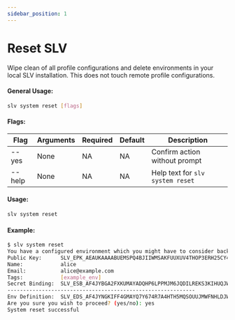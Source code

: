 ```yaml
---
sidebar_position: 1
---
```


# Reset SLV 
Wipe clean of all profile configurations and delete environments in your local SLV installation. This does not touch remote profile configurations.

#### General Usage:
```bash
slv system reset [flags]
```

#### Flags:
| Flag | Arguments | Required | Default | Description |
| -- | -- | -- | -- | -- |
| --yes | None | NA | NA | Confirm action without prompt |
| --help | None | NA | NA | Help text for `slv system reset` |

#### Usage:
```bash
slv system reset
```

#### Example:
```bash
$ slv system reset
You have a configured environment which you might have to consider backing up:
Public Key:      SLV_EPK_AEAUKAAAABUEMSPQ4BJIIWMSAKFUUXUV4THOP3ERH25CY4HR54W25HUJQR6XK
Name:            alice
Email:           alice@example.com
Tags:            [example_env]
Secret Binding:  SLV_ESB_AF4JYBGA2FXKUMAYADQHP6LPPMJM6JQDILREKS3KIHUQJWRZZKO5FQKCM4FHIRGR7DXPWHRQIACMHSNZVOOTJ7EDBGRAOODHEABHYIYY5O4Q23WD7TOZWSKIF66XVPZPLNXNTHJVNLVG3DH4N3237LZ7QMOJLGKSHHS6F7JQKOWCW3QLCYXLDYBBZFJ5ZRGVCEXXZVZYLR2ER33X3JLNJNHYICODVMPQ5VREN5GDSLSDLENJ6PUMFXKHZ5EHGOIGIT4TEW6LOYW6XMYR452BRPZSKKXLM5ZT7KHAVL64LPKNK45R3HAPH6IXAAAP772O3VBWC
------------------------------------------------------------
Env Definition:  SLV_EDS_AF4JYNGKIFF4GMAYQ7Y674R7A4HTH5MQSOUUJMWFNHLDJW2EUTCPQMQCJEOJWKYW6G5UWQMPB7H66G7W6KLFGNBUIHAD23AHMXGSBFPUIZFCSW5P23HG46F3LIXHO2ZHZW67O6574W6X5MWXVLJYXZXOTHV25YN3IWR722WT3XWA2GA6IMQQRBE4EKAUDFMQ6J757USXFDDUYV7RUPGK7DX5OSOPLZKME4YPJYLQQZ4MCHY3VCHHQZLQCRH7JWNG7KPOUAIC7D4Q2AAA77745LZ2FQ
Are you sure you wish to proceed? (yes/no): yes
System reset successful
```
